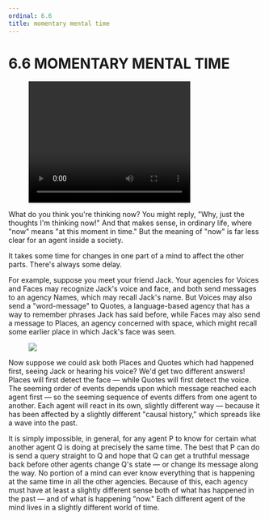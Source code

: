 ```yaml
---
ordinal: 6.6
title: momentary mental time
---
```


# 6.6 MOMENTARY MENTAL TIME

<figure><video height="240" width="320"> Your browser does not support the video tag. </video></figure>
What do you think you're thinking now? You might reply, "Why, just the thoughts I'm thinking now!" And that makes sense, in ordinary life, where "now" means "at this moment in time." But the meaning of "now" is far less clear for an agent inside a society.

It takes some time for changes in one part of a mind to affect the other parts. There's always some delay.

For example, suppose you meet your friend Jack. Your agencies for Voices and Faces may recognize Jack's voice and face, and both send messages to an agency Names, which may recall Jack's name. But Voices may also send a "word-message" to Quotes, a language-based agency that has a way to remember phrases Jack has said before, while Faces may also send a message to Places, an agency concerned with space, which might recall some earlier place in which Jack's face was seen.

<figure><img src="/images/ch6/6-2.png"></img></figure>
Now suppose we could ask both Places and Quotes which had happened first, seeing Jack or hearing his voice? We'd get two different answers! Places will first detect the face &mdash; while Quotes will first detect the voice. The seeming order of events depends upon which message reached each agent first &mdash; so the seeming sequence of events differs from one agent to another. Each agent will react in its own, slightly different way &mdash; because it has been affected by a slightly different "causal history," which spreads like a wave into the past.

It is simply impossible, in general, for any agent P to know for certain what another agent Q is doing at precisely the same time. The best that P can do is send a query straight to Q and hope that Q can get a truthful message back before other agents change Q's state &mdash; or change its message along the way. No portion of a mind can ever know everything that is happening at the same time in all the other agencies. Because of this, each agency must have at least a slightly different sense both of what has happened in the past &mdash; and of what is happening "now." Each different agent of the mind lives in a slightly different world of time.
